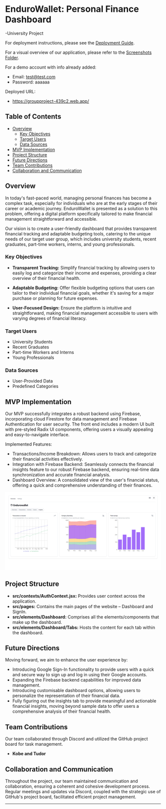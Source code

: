 # EnduroWallet: Personal Finance Dashboard
-University Project

For deployment instructions, please see the [Deployment Guide](DEPLOYMENT.md).

For a visual overview of our application, please refer to the [Screenshots Folder](SCREENSHOTS/).

For a demo account with info already added:

- Email: test@test.com
- Password: aaaaaa

Deployed URL:
- https://groupproject-439c2.web.app/

## Table of Contents

- [Overview](#overview)
  - [Key Objectives](#key-objectives)
  - [Target Users](#target-users)
  - [Data Sources](#data-sources)
- [MVP Implementation](#mvp-implementation)
- [Project Structure](#project-structure)
- [Future Directions](#future-directions)
- [Team Contributions](#team-contributions)
- [Collaboration and Communication](#collaboration-and-communication)

## Overview

In today's fast-paced world, managing personal finances has become a complex task, especially for individuals who are at the early stages of their career or academic journey. EnduroWallet is presented as a solution to this problem, offering a digital platform specifically tailored to make financial management straightforward and accessible.

Our vision is to create a user-friendly dashboard that provides transparent financial tracking and adaptable budgeting tools, catering to the unique needs of our target user group, which includes university students, recent graduates, part-time workers, interns, and young professionals.

### Key Objectives

- **Transparent Tracking:** Simplify financial tracking by allowing users to easily log and categorize their income and expenses, providing a clear overview of their financial health.

- **Adaptable Budgeting:** Offer flexible budgeting options that users can tailor to their individual financial goals, whether it's saving for a major purchase or planning for future expenses.

- **User-Focused Design:** Ensure the platform is intuitive and straightforward, making financial management accessible to users with varying degrees of financial literacy.

### Target Users

- University Students
- Recent Graduates
- Part-time Workers and Interns
- Young Professionals

### Data Sources

- User-Provided Data
- Predefined Categories

## MVP Implementation

Our MVP successfully integrates a robust backend using Firebase, incorporating cloud Firestore for data management and Firebase Authentication for user security. The front end includes a modern UI built with pre-styled Radix UI components, offering users a visually appealing and easy-to-navigate interface.

Implemented Features:

- Transactions/Income Breakdown: Allows users to track and categorize their financial activities effectively.
- Integration with Firebase Backend: Seamlessly connects the financial insights feature to our robust Firebase backend, ensuring real-time data synchronization and accurate financial analysis.
- Dashboard Overview: A consolidated view of the user's financial status, offering a quick and comprehensive understanding of their finances.

![Insights Tab](SCREENSHOTS/insights.png)

## Project Structure

- **src/contexts/AuthContext.jsx:** Provides user context across the application.
- **src/pages:** Contains the main pages of the website – Dashboard and SignIn.
- **src/elements/Dashboard:** Comprises all the elements/components that make up the dashboard.
- **src/elements/Dashboard/Tabs:** Hosts the content for each tab within the dashboard.

## Future Directions

Moving forward, we aim to enhance the user experience by:

- Introducing Google Sign-In functionality to provide users with a quick and secure way to sign up and log in using their Google accounts.
- Expanding the Firebase backend capabilities for improved data management.
- Introducing customisable dashboard options, allowing users to personalize the representation of their financial data.
- Fully figuring out the insights tab to provide meaningful and actionable financial insights, moving beyond sample data to offer users a comprehensive analysis of their financial health.

## Team Contributions

Our team collaborated through Discord and utilized the GitHub project board for task management.

- **Kobe and Tudor**

## Collaboration and Communication

Throughout the project, our team maintained communication and collaboration, ensuring a coherent and cohesive development process. Regular meetings and updates via Discord, coupled with the strategic use of GitHub's project board, facilitated efficient project management.

---
